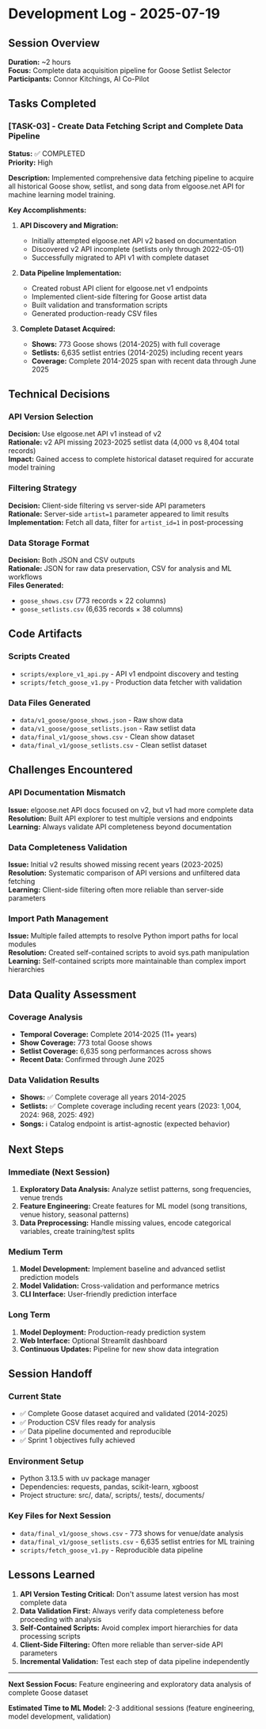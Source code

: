 # Development Log - 2025-07-19

## Session Overview
**Duration:** ~2 hours  
**Focus:** Complete data acquisition pipeline for Goose Setlist Selector  
**Participants:** Connor Kitchings, AI Co-Pilot  

## Tasks Completed

### [TASK-03] - Create Data Fetching Script and Complete Data Pipeline
**Status:** ✅ COMPLETED  
**Priority:** High  

**Description:**
Implemented comprehensive data fetching pipeline to acquire all historical Goose show, setlist, and song data from elgoose.net API for machine learning model training.

**Key Accomplishments:**
1. **API Discovery and Migration:**
   - Initially attempted elgoose.net API v2 based on documentation
   - Discovered v2 API incomplete (setlists only through 2022-05-01)
   - Successfully migrated to API v1 with complete dataset

2. **Data Pipeline Implementation:**
   - Created robust API client for elgoose.net v1 endpoints
   - Implemented client-side filtering for Goose artist data
   - Built validation and transformation scripts
   - Generated production-ready CSV files

3. **Complete Dataset Acquired:**
   - **Shows:** 773 Goose shows (2014-2025) with full coverage
   - **Setlists:** 6,635 setlist entries (2014-2025) including recent years
   - **Coverage:** Complete 2014-2025 span with recent data through June 2025

## Technical Decisions

### API Version Selection
**Decision:** Use elgoose.net API v1 instead of v2  
**Rationale:** v2 API missing 2023-2025 setlist data (4,000 vs 8,404 total records)  
**Impact:** Gained access to complete historical dataset required for accurate model training

### Filtering Strategy
**Decision:** Client-side filtering vs server-side API parameters  
**Rationale:** Server-side `artist=1` parameter appeared to limit results  
**Implementation:** Fetch all data, filter for `artist_id=1` in post-processing

### Data Storage Format
**Decision:** Both JSON and CSV outputs  
**Rationale:** JSON for raw data preservation, CSV for analysis and ML workflows  
**Files Generated:**
- `goose_shows.csv` (773 records × 22 columns)
- `goose_setlists.csv` (6,635 records × 38 columns)

## Code Artifacts

### Scripts Created
- `scripts/explore_v1_api.py` - API v1 endpoint discovery and testing
- `scripts/fetch_goose_v1.py` - Production data fetcher with validation

### Data Files Generated
- `data/v1_goose/goose_shows.json` - Raw show data
- `data/v1_goose/goose_setlists.json` - Raw setlist data  
- `data/final_v1/goose_shows.csv` - Clean show dataset
- `data/final_v1/goose_setlists.csv` - Clean setlist dataset

## Challenges Encountered

### API Documentation Mismatch
**Issue:** elgoose.net API docs focused on v2, but v1 had more complete data  
**Resolution:** Built API explorer to test multiple versions and endpoints  
**Learning:** Always validate API completeness beyond documentation

### Data Completeness Validation
**Issue:** Initial v2 results showed missing recent years (2023-2025)  
**Resolution:** Systematic comparison of API versions and unfiltered data fetching  
**Learning:** Client-side filtering often more reliable than server-side parameters

### Import Path Management
**Issue:** Multiple failed attempts to resolve Python import paths for local modules  
**Resolution:** Created self-contained scripts to avoid sys.path manipulation  
**Learning:** Self-contained scripts more maintainable than complex import hierarchies

## Data Quality Assessment

### Coverage Analysis
- **Temporal Coverage:** Complete 2014-2025 (11+ years)
- **Show Coverage:** 773 total Goose shows
- **Setlist Coverage:** 6,635 song performances across shows
- **Recent Data:** Confirmed through June 2025

### Data Validation Results
- **Shows:** ✅ Complete coverage all years 2014-2025
- **Setlists:** ✅ Complete coverage including recent years (2023: 1,004, 2024: 968, 2025: 492)
- **Songs:** ℹ️ Catalog endpoint is artist-agnostic (expected behavior)

## Next Steps

### Immediate (Next Session)
1. **Exploratory Data Analysis:** Analyze setlist patterns, song frequencies, venue trends
2. **Feature Engineering:** Create features for ML model (song transitions, venue history, seasonal patterns)
3. **Data Preprocessing:** Handle missing values, encode categorical variables, create training/test splits

### Medium Term
1. **Model Development:** Implement baseline and advanced setlist prediction models
2. **Model Validation:** Cross-validation and performance metrics
3. **CLI Interface:** User-friendly prediction interface

### Long Term
1. **Model Deployment:** Production-ready prediction system
2. **Web Interface:** Optional Streamlit dashboard
3. **Continuous Updates:** Pipeline for new show data integration

## Session Handoff

### Current State
- ✅ Complete Goose dataset acquired and validated (2014-2025)
- ✅ Production CSV files ready for analysis
- ✅ Data pipeline documented and reproducible
- ✅ Sprint 1 objectives fully achieved

### Environment Setup
- Python 3.13.5 with uv package manager
- Dependencies: requests, pandas, scikit-learn, xgboost
- Project structure: src/, data/, scripts/, tests/, documents/

### Key Files for Next Session
- `data/final_v1/goose_shows.csv` - 773 shows for venue/date analysis
- `data/final_v1/goose_setlists.csv` - 6,635 setlist entries for ML training
- `scripts/fetch_goose_v1.py` - Reproducible data pipeline

## Lessons Learned

1. **API Version Testing Critical:** Don't assume latest version has most complete data
2. **Data Validation First:** Always verify data completeness before proceeding with analysis
3. **Self-Contained Scripts:** Avoid complex import hierarchies for data processing scripts
4. **Client-Side Filtering:** Often more reliable than server-side API parameters
5. **Incremental Validation:** Test each step of data pipeline independently

---

**Next Session Focus:** Feature engineering and exploratory data analysis of complete Goose dataset

**Estimated Time to ML Model:** 2-3 additional sessions (feature engineering, model development, validation)
